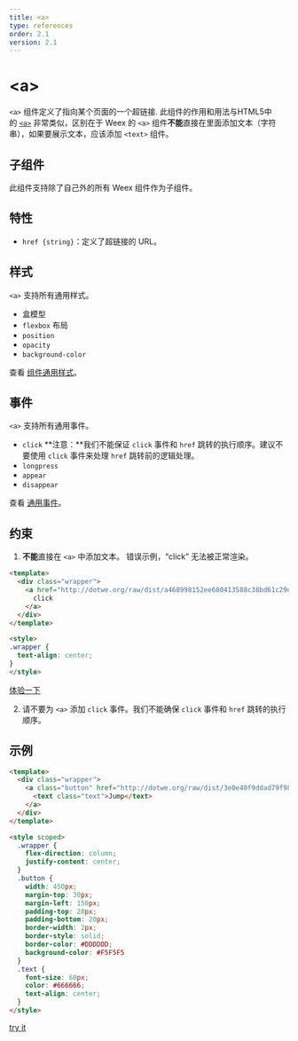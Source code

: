 ```yaml
---
title: <a>
type: references
order: 2.1
version: 2.1
---
```


# &lt;a&gt;

`<a>` 组件定义了指向某个页面的一个超链接. 此组件的作用和用法与HTML5中的 [`<a>`](https://developer.mozilla.org/en-US/docs/Web/HTML/Element/a) 非常类似，区别在于 Weex 的 `<a>` 组件**不能**直接在里面添加文本（字符串），如果要展示文本，应该添加 `<text>` 组件。

## 子组件

此组件支持除了自己外的所有 Weex 组件作为子组件。

## 特性

- `href {string}`：定义了超链接的 URL。

## 样式

`<a>` 支持所有通用样式。

- 盒模型
- `flexbox` 布局
- `position`
- `opacity`
- `background-color`

查看 [组件通用样式](../common-style.html)。

## 事件

`<a>` 支持所有通用事件。

- `click`
  **注意：**我们不能保证 `click` 事件和 `href` 跳转的执行顺序。建议不要使用 `click` 事件来处理 `href` 跳转前的逻辑处理。
- `longpress`
- `appear`
- `disappear`

查看 [通用事件](../common-event.html)。

## 约束

1. **不能**直接在 `<a>` 中添加文本。
  错误示例，“click” 无法被正常渲染。

  ```html
  <template>
    <div class="wrapper">
      <a href="http://dotwe.org/raw/dist/a468998152ee680413588c38bd61c29e.js">
        click
      </a>
    </div>
  </template>

  <style>
  .wrapper {
    text-align: center;
  }
  </style>
  ```

[体验一下](http://dotwe.org/0a22d65138691a208e3fb1f8f6392b38)

2. 请不要为 `<a>` 添加 `click` 事件。我们不能确保 `click` 事件和 `href` 跳转的执行顺序。

## 示例

```html
<template>
  <div class="wrapper">
    <a class="button" href="http://dotwe.org/raw/dist/3e0e40f9ddad79f98cd236753965ffd8.js">
      <text class="text">Jump</text>
    </a>
  </div>
</template>

<style scoped>
  .wrapper {
    flex-direction: column;
    justify-content: center;
  }
  .button {
    width: 450px;
    margin-top: 30px;
    margin-left: 150px;
    padding-top: 20px;
    padding-bottom: 20px;
    border-width: 2px;
    border-style: solid;
    border-color: #DDDDDD;
    background-color: #F5F5F5
  }
  .text {
    font-size: 60px;
    color: #666666;
    text-align: center;
  }
</style>
```

[try it](../../../examples/a.html)
